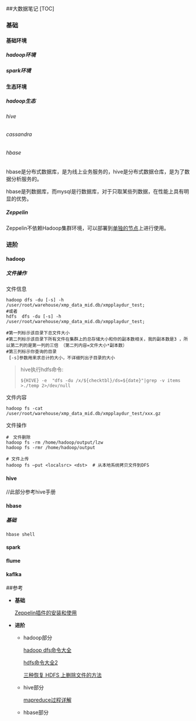 ##大数据笔记
[TOC]

### 基础

#### 基础环境

##### hadoop环境

##### spark环境

#### 生态环境

##### hadoop生态

###### hive

###### cassandra

###### hbase

hbase是分布式数据库，是为线上业务服务的，hive是分布式数据仓库，是为了数据分析服务的。

hbase是列数据库，而mysql是行数据库，对于只取某些列数据，在性能上具有明显的优势。

##### Zeppelin

Zeppelin不依赖Hadoop集群环境，可以部署到<u>单独的节点</u>上进行使用。

### 进阶

#### hadoop

##### 文件操作

文件信息

```shell
hadoop dfs -du [-s] -h /user/root/warehouse/xmp_data_mid.db/xmpplaydur_test;
#或者
hdfs  dfs -du [-s] -h /user/root/warehouse/xmp_data_mid.db/xmpplaydur_test;

#第一列标示该目录下总文件大小
#第二列标示该目录下所有文件在集群上的总存储大小和你的副本数相关，我的副本数是3 ，所以第二列的是第一列的三倍 （第二列内容=文件大小*副本数）
#第三列标示你查询的目录
 [-s]参数用来求总计的大小，不详细列出子目录的大小
```

> hive执行hdfs命令:
>
> ```shell
> ${HIVE} -e  "dfs -du /x/${checktbl}/ds=${date}"|grep -v items >./temp 2>/dev/null
> ```

文件内容

```shell
hadoop fs -cat /user/root/warehouse/xmp_data_mid.db/xmpplaydur_test/xxx.gz
```

文件操作

```shell
#　文件删除
hadoop fs -rm /home/hadoop/output/lzw
hadoop fs -rmr /home/hadoop/output

# 文件上传
hadoop fs –put <localsrc> <dst>  # 从本地系统拷贝文件到DFS
```

#### hive

//此部分参考hive手册

#### hbase

##### 基础

```shell
hbase shell
```

#### spark

#### flume

#### kaflka

 ##参考

- **基础**

  [Zeppelin插件的安装和使用](https://www.cnblogs.com/smartloli/p/5148941.html)

- **进阶**

  - hadoop部分

    [hadoop dfs命令大全](http://blog.csdn.net/wuwenxiang91322/article/details/22166423)

    [hdfs命令大全2](http://www.aboutyun.com/thread-5603-1-1.html)

    [三种恢复 HDFS 上删除文件的方法](https://www.iteblog.com/archives/2321.html)

  - hive部分

    [mapreduce过程详解](http://www.aboutyun.com/thread-7477-1-1.html)

  - hbase部分